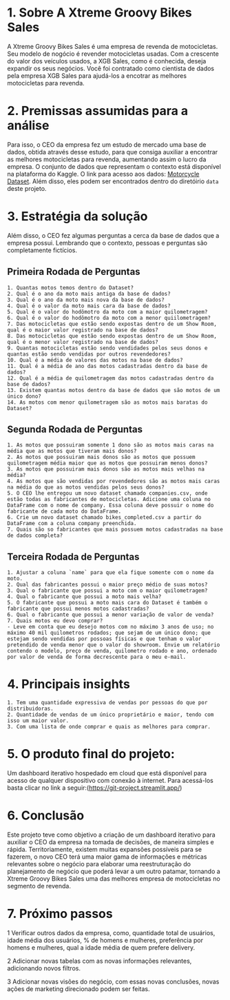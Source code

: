 # 1. Sobre A Xtreme Groovy Bikes Sales 

A Xtreme Groovy Bikes Sales é uma empresa de revenda de motocicletas. Seu modelo de nogócio é revender motocicletas usadas. Com a crescente do valor dos veículos usados, a XGB Sales, como é conhecida, deseja expandir os seus negócios. Você foi contratado como cientista de dados pela empresa XGB Sales para ajudá-los a encotrar as melhores motocicletas para revenda. 

# 2. Premissas assumidas para a análise
Para isso, o CEO da empresa fez um estudo de mercado uma base de dados, obtida através desse estudo, para que consiga auxiliar a encontrar as melhores motocicletas para revenda, aumentando assim o lucro da empresa.
O conjunto de dados que representam o contexto está disponível na plataforma do Kaggle. O link para acesso aos dados: [Motorcycle Dataset](https://www.kaggle.com/datasets/nehalbirla/motorcycle-dataset).
Além disso, eles podem ser encontrados dentro do diretóirio `data` deste projeto.

# 3. Estratégia da solução
Além disso, o CEO fez algumas perguntas a cerca da base de dados que a empresa possui.
Lembrando que o contexto, pessoas e perguntas são completamente fictícios.

## Primeira Rodada de Perguntas
    1. Quantas motos temos dentro do Dataset?
    2. Qual é o ano da moto mais antiga da base de dados?
    3. Qual é o ano da moto mais nova da base de dados?
    4. Qual é o valor da moto mais cara da base de dados?
    5. Qual é o valor do hodômotro da moto com a maior quilometragem?
    6. Qual é o valor do hodômotro da moto com a menor quiilometragem?
    7. Das motocicletas que estão sendo expostas dentro de um Show Room, qual é o maior valor registrado na base de dados?
    8. Das motocicletas que estão sendo expostas dentro de um Show Room, qual é o menor valor registrado na base de dados?
    9. Quantas motocicletas estão sendo vendidades pelos seus donos e quantas estão sendo vendidas por outros revendedores?
    10. Qual é a média de valores das motos na base de dados?
    11. Qual é a média de ano das motos cadastradas dentro da base de dados?
    12. Qual é a média de quilometragem das motos cadastradas dentro da base de dados?
    13. Existem quantas motos dentro da base de dados que são motos de um único dono?
    14. As motos com menor quilometragem são as motos mais baratas do Dataset?

## Segunda Rodada de Perguntas
    1. As motos que possuiram somente 1 dono são as motos mais caras na média que as motos que tiveram mais donos?
    2. As motos que possuiram mais donos são as motos que possuem quilometragem média maior que as motos que possuiram menos donos?
    3. As motos que possuiram mais donos são as motos mais velhas na média?
    4. As motos que são vendidas por revendedores são as motos mais caras na média do que as motos vendidas pelos seus donos?
    5. O CEO lhe entregou um novo dataset chamado companies.csv, onde estão todas as fabricantes de motocicletas. Adicione uma coluna no DataFrame com o nome de company. Essa coluna deve possuir o nome do fabricante de cada moto do DataFrame.
    6. Crie um novo dataset chamado bikes_completed.csv a partir do DataFrame com a coluna company preenchida.
    7. Quais são so fabricantes que mais possuem motos cadastradas na base de dados completa?

## Terceira Rodada de Perguntas
    1. Ajustar a coluna `name` para que ela fique somente com o nome da moto.
    2. Qual das fabricantes possui o maior preço médio de suas motos?
    3. Qual o fabricante que possui a moto com o maior quilometragem?
    4. Qual o fabricante que possui a moto mais velha?
    5. O fabricante que possui a moto mais cara do Dataset é também o fabricante que possui menos motos cadastradas?
    6. Qual o fabricante que possui a menor variação de valor de venda?
    7. Quais motos eu devo comprar? 
    - Leve em conta que eu desejo motos com no máximo 3 anos de uso; no máximo 40 mil quilometros rodados; que sejam de um único dono; que estejam sendo vendidas por possoas físicas e que tenham o valor pretendido de venda menor que o valor do showroom. Envie um relatório contendo o modelo, preço de venda, quilometro rodado e ano, ordenado por valor de venda de forma decrescente para o meu e-mail.

# 4. Principais insights
    1. Tem uma quantidade expressiva de vendas por pessoas do que por distribuidoras.
    2. Quantidade de vendas de um único proprietário e maior, tendo com isso um maior valor.
    3. Com uma lista de onde comprar e quais as melhores para comprar.

# 5. O produto final do projeto:
Um dashboard iterativo hospedado em cloud que está disponível para acesso de qualquer dispositivo com conexão à internet. Para acessá-los basta clicar no link a seguir:(https://git-project.streamlit.app/)

# 6. Conclusão
Este projeto teve como objetivo a criação de um dashboard iterativo para auxiliar o CEO da empresa na tomada de decisões, de maneira simples e rápida.  Territoriamente, existem muitas expansões possíveis para se fazerem, o novo CEO terá uma maior gama de informações e métricas relevantes sobre o negócio para elaborar uma reestruturação do planejamento de negócio que poderá levar a um outro patamar, tornando a Xtreme Groovy Bikes Sales uma das melhores empresa de motocicletas no segmento de revenda.

# 7. Próximo passos
1 Verificar outros dados da empresa, como, quantidade total de usuários, idade média dos usuários, % de homens e mulheres, preferência por homens e mulheres, qual a idade média de quem prefere delivery.

2 Adicionar novas tabelas com as novas informações relevantes, adicionando novos filtros.

3 Adicionar novas visões do negócio, com essas novas conclusões, novas ações de marketing direcionado podem ser feitas.


